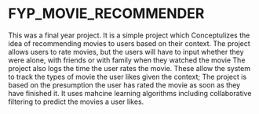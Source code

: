 # FYP_MOVIE_RECOMMENDER

This was a final year project. It is a simple project which Conceptulizes the idea of recommending movies to users based on their context. The project allows users to rate movies, but the users will have to input whether they were alone, with friends or with family when they watched the movie
The project also logs the time the user rates the movie. These allow the system to track the types of movie the user likes given the context; The project is based on the presumption the user has rated the movie as soon as they have finished it. It uses mahcine learning algorithms including collaborative filtering to predict the movies a user likes. 
